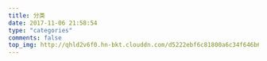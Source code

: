 ```yaml
---
title: 分类
date: 2017-11-06 21:58:54
type: "categories"
comments: false
top_img: http://qhld2v6f0.hn-bkt.clouddn.com/d5222ebf6c81800a6c34f646b63533fa838b471b.jpg
---
```

